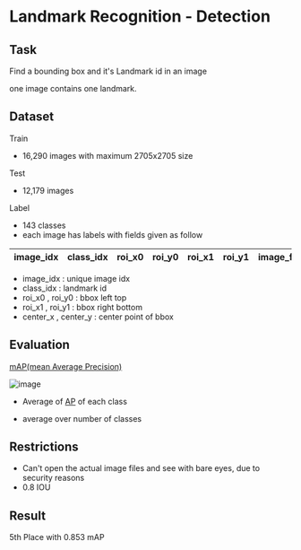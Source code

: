 # Landmark Recognition - Detection

Task
----
Find a bounding box and it's Landmark id in an image

one image contains one landmark.

Dataset
----
Train
- 16,290 images with maximum 2705x2705 size 

Test
- 12,179 images

Label
- 143 classes
- each image has labels with fields given as follow

image_idx|class_idx|roi_x0|roi_y0|roi_x1|roi_y1|image_file_name|width|height|center_x|center_y|img_width|img_height
-- | -- | -- | -- | -- | -- | -- | -- | -- | -- | -- | -- | -- | 

- image_idx : unique image idx
- class_idx : landmark id
- roi_x0 , roi_y0 : bbox left top
- roi_x1 , roi_y1 : bbox right bottom
- center_x , center_y : center point of bbox 

Evaluation
----
[mAP(mean Average Precision)](https://www.v7labs.com/blog/mean-average-precision)

![image](https://user-images.githubusercontent.com/65278309/229880791-fb95cb4d-5221-4075-88b7-983327f20ed5.png)

- Average of [AP](https://towardsdatascience.com/what-is-average-precision-in-object-detection-localization-algorithms-and-how-to-calculate-it-3f330efe697b) of each class

- average over number of classes


Restrictions
----
- Can't open the actual image files and see with bare eyes, due to security reasons 
- 0.8 IOU

Result
----
5th Place with 0.853 mAP
